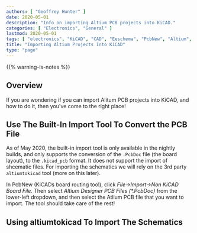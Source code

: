 ```yaml
---
authors: [ "Geoffrey Hunter" ]
date: 2020-05-01
description: "Info on importing Altium PCB projects into KiCAD."
categories: [ "Electronics", "General" ]
lastmod: 2020-05-01
tags: [ "electronics", "KiCAD", "CAD", "Eeschema", "PcbNew", "Altium", "import", "importing", "PCB" ]
title: "Importing Altium Projects Into KiCAD"
type: "page"
---
```


{{% warning-is-notes %}}

## Overview

If you are wondering if you can import Alitum PCB projects into KiCAD, and how to do it, then you've come to the right place!

## Use The Built-In Import Tool To Convert the PCB File

As of May 2020, the built-in import tool is only available in the nightly builds, and only supports the conversion of the `.PcbDoc` file (the board layout), to the `.kicad_pcb` format. It does not support the import of shcematic files. For importing the schematics we will rely on the 3rd party `altiumtokicad` tool (more on this later).

In PcbNew (KiCADs board routing tool), click _File->Import->Non KiCAD Board File_. Then select _Altium Designer PCB Files (*.PcbDoc)_ from the lower-left dropdown, and then select the Atlium PCB file that you want to import. The tool should take care of the rest!

## Using altiumtokicad To Import The Schematics



